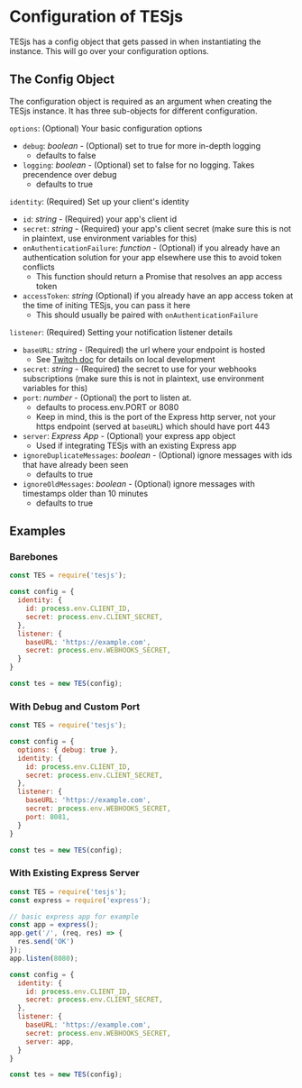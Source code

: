 # Configuration of TESjs
TESjs has a config object that gets passed in when instantiating the instance.  This will go over your configuration options.

## The Config Object
The configuration object is required as an argument when creating the TESjs instance.  It has three sub-objects for different configuration.

`options`: (Optional) Your basic configuration options
- `debug`: *boolean* - (Optional) set to true for more in-depth logging
  - defaults to false
- `logging`: *boolean* - (Optional) set to false for no logging. Takes precendence over debug
  - defaults to true

`identity`: (Required) Set up your client's identity
- `id`: *string* - (Required) your app's client id
- `secret`: *string* - (Required) your app's client secret (make sure this is not in plaintext, use environment variables for this)
- `onAuthenticationFailure`: *function* - (Optional) if you already have an authentication solution for your app elsewhere use this to avoid token conflicts
  - This function should return a Promise that resolves an app access token
- `accessToken`: *string* (Optional) if you already have an app access token at the time of initing TESjs, you can pass it here
  - This should usually be paired with `onAuthenticationFailure`

`listener`: (Required) Setting your notification listener details
- `baseURL`: *string* - (Required) the url where your endpoint is hosted
  - See [Twitch doc](https://dev.twitch.tv/docs/eventsub) for details on local development
- `secret`: *string* - (Required) the secret to use for your webhooks subscriptions (make sure this is not in plaintext, use environment variables for this)
- `port`: *number* - (Optional) the port to listen at.
  - defaults to process.env.PORT or 8080
  - Keep in mind, this is the port of the Express http server, not your https endpoint (served at `baseURL`) which should have port 443
- `server`: *Express App* - (Optional) your express app object
  - Used if integrating TESjs with an existing Express app
- `ignoreDuplicateMessages`: *boolean* - (Optional) ignore messages with ids that have already been seen
  - defaults to true
- `ignoreOldMessages`: *boolean* - (Optional) ignore messages with timestamps older than 10 minutes
  - defaults to true

## Examples
### Barebones
```js
const TES = require('tesjs');

const config = {
  identity: {
    id: process.env.CLIENT_ID,
    secret: process.env.CLIENT_SECRET,
  },
  listener: {
    baseURL: 'https://example.com',
    secret: process.env.WEBHOOKS_SECRET,
  }
}

const tes = new TES(config);
```
### With Debug and Custom Port
```js
const TES = require('tesjs');

const config = {
  options: { debug: true },
  identity: {
    id: process.env.CLIENT_ID,
    secret: process.env.CLIENT_SECRET,
  },
  listener: {
    baseURL: 'https://example.com',
    secret: process.env.WEBHOOKS_SECRET,
    port: 8081,
  }
}

const tes = new TES(config);
```
### With Existing Express Server
```js
const TES = require('tesjs');
const express = require('express');

// basic express app for example
const app = express();
app.get('/', (req, res) => {
  res.send('OK')
});
app.listen(8080);

const config = {
  identity: {
    id: process.env.CLIENT_ID,
    secret: process.env.CLIENT_SECRET,
  },
  listener: {
    baseURL: 'https://example.com',
    secret: process.env.WEBHOOKS_SECRET,
    server: app,
  }
}

const tes = new TES(config);
```
